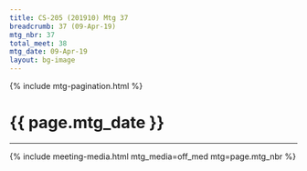 ```yaml
---
title: CS-205 (201910) Mtg 37
breadcrumb: 37 (09-Apr-19)
mtg_nbr: 37
total_meet: 38
mtg_date: 09-Apr-19
layout: bg-image
---
```

{% include mtg-pagination.html %}
<h1 class="text-center">{{ page.mtg_date }}</h1>
<hr />
{% include meeting-media.html mtg_media=off_med mtg=page.mtg_nbr %}
